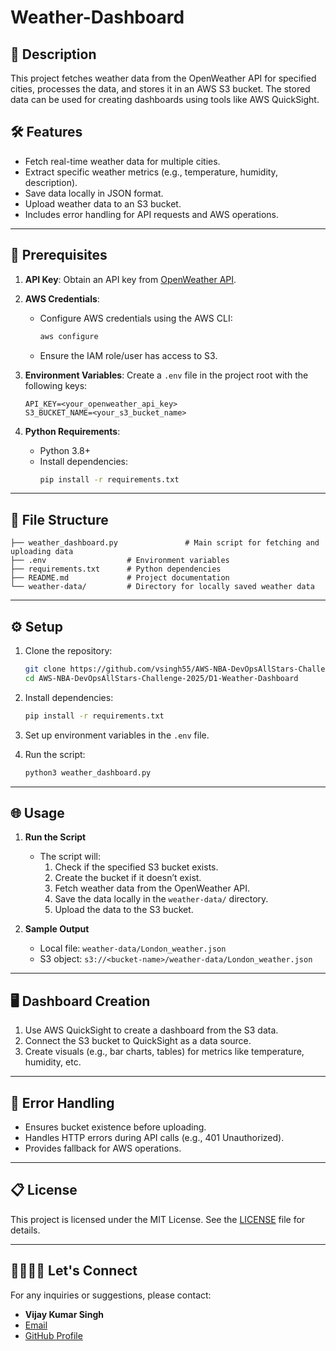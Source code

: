 # Weather-Dashboard

## 📜 Description
This project fetches weather data from the OpenWeather API for specified cities, processes the data, and stores it in an AWS S3 bucket. The stored data can be used for creating dashboards using tools like AWS QuickSight.

## 🛠 Features
- Fetch real-time weather data for multiple cities.
- Extract specific weather metrics (e.g., temperature, humidity, description).
- Save data locally in JSON format.
- Upload weather data to an S3 bucket.
- Includes error handling for API requests and AWS operations.

---

## 🚀 Prerequisites

1. **API Key**: Obtain an API key from [OpenWeather API](https://openweathermap.org/).
2. **AWS Credentials**:
   - Configure AWS credentials using the AWS CLI:
     ```bash
     aws configure
     ```
   - Ensure the IAM role/user has access to S3.
3. **Environment Variables**:
   Create a `.env` file in the project root with the following keys:
   ```env
   API_KEY=<your_openweather_api_key>
   S3_BUCKET_NAME=<your_s3_bucket_name>
   ```

4. **Python Requirements**:
   - Python 3.8+
   - Install dependencies:
     ```bash
     pip install -r requirements.txt
     ```

---

## 📂 File Structure
```plaintext
├── weather_dashboard.py               # Main script for fetching and uploading data
├── .env                  # Environment variables
├── requirements.txt      # Python dependencies
├── README.md             # Project documentation
└── weather-data/         # Directory for locally saved weather data
```

---

## ⚙️ Setup

1. Clone the repository:
   ```bash
   git clone https://github.com/vsingh55/AWS-NBA-DevOpsAllStars-Challenge-2025.git
   cd AWS-NBA-DevOpsAllStars-Challenge-2025/D1-Weather-Dashboard
   ```

2. Install dependencies:
   ```bash
   pip install -r requirements.txt
   ```

3. Set up environment variables in the `.env` file.

4. Run the script:
   ```bash
   python3 weather_dashboard.py
   ```

---

## 🌐 Usage

1. **Run the Script**
   - The script will:
     1. Check if the specified S3 bucket exists.
     2. Create the bucket if it doesn’t exist.
     3. Fetch weather data from the OpenWeather API.
     4. Save the data locally in the `weather-data/` directory.
     5. Upload the data to the S3 bucket.

2. **Sample Output**
   - Local file: `weather-data/London_weather.json`
   - S3 object: `s3://<bucket-name>/weather-data/London_weather.json`

---

## 🖥 Dashboard Creation

1. Use AWS QuickSight to create a dashboard from the S3 data.
2. Connect the S3 bucket to QuickSight as a data source.
3. Create visuals (e.g., bar charts, tables) for metrics like temperature, humidity, etc.

---

## 🐛 Error Handling
- Ensures bucket existence before uploading.
- Handles HTTP errors during API calls (e.g., 401 Unauthorized).
- Provides fallback for AWS operations.

---

## 📋 License
This project is licensed under the MIT License. See the [LICENSE](LICENSE) file for details.

---

## 🫱🏻‍🫲🏼 Let's Connect
For any inquiries or suggestions, please contact:
- **Vijay Kumar Singh**
- [Email](mailto:vijay@example.com)
- [GitHub Profile](https://github.com/username)
